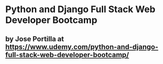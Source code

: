 # Python and Django Full Stack Web Developer Bootcamp 

## by Jose Portilla at https://www.udemy.com/python-and-django-full-stack-web-developer-bootcamp/